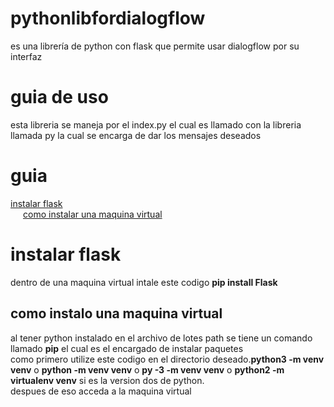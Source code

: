 # pythonlibfordialogflow
es una librería de python con flask que permite usar dialogflow por su interfaz
<h1>guia de uso</h1>
esta libreria se maneja por el index.py el cual es llamado con la libreria llamada py la cual se encarga de dar los mensajes deseados
<h1>guia</h1>
<a href="#instalar-flask">instalar flask</a>
<br>
<a style="margin-left:20px;" href="#como-instalo-una-maquina-virtual">como instalar una maquina virtual</a>
<h1>instalar flask</h1>
dentro de una maquina virtual intale este codigo
<b>pip install Flask</b>
<h2>como instalo una maquina virtual</h2>
al tener python instalado en el archivo de lotes path se tiene un comando llamado <b>pip</b> el cual es el encargado de instalar paquetes<br>
como primero utilize este codigo en el directorio deseado.<b>python3 -m venv venv</b> o <b>python -m venv venv</b> o <b>py -3 -m venv venv</b> o <b>python2 -m virtualenv venv</b> si es la version dos de python.<br>
despues de eso acceda a la maquina virtual
<h1></h1>
